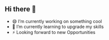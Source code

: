 ## Hi there 👋
- 😄 I’m currently working on something cool
- 🌱 I’m currently learning to upgrade my skills
- ⚡ Looking forward to new Opportunities

<!--
**Sarvani300597/Sarvani300597** is a ✨ _special_ ✨ repository because its `README.md` (this file) appears on your GitHub profile.

Here are some ideas to get you started:

- 🔭 I’m currently working on ...
- 🌱 I’m currently learning ...
- 👯 I’m looking to collaborate on ...
- 🤔 I’m looking for help with ...
- 💬 Ask me about ...
- 📫 How to reach me: ...
- 😄 Pronouns: ...
- ⚡ Fun fact: ...
-->
